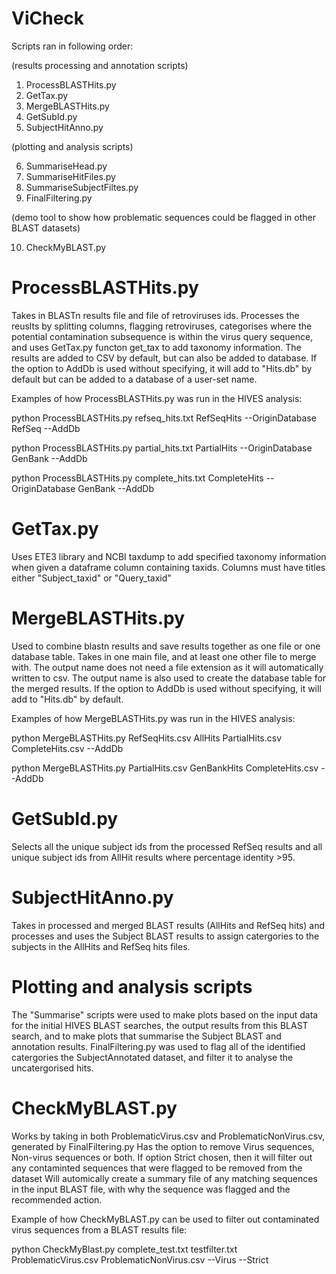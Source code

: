 # ViCheck

Scripts ran in following order:

(results processing and annotation scripts)

1. ProcessBLASTHits.py
2. GetTax.py
3. MergeBLASTHits.py
4. GetSubId.py
5. SubjectHitAnno.py
   
(plotting and analysis scripts)

6. SummariseHead.py
7. SummariseHitFiles.py
8. SummariseSubjectFiltes.py
9. FinalFiltering.py
    
(demo tool to show how problematic sequences could be flagged in other BLAST datasets)

10. CheckMyBLAST.py



# ProcessBLASTHits.py

Takes in BLASTn results file and file of retroviruses ids. Processes the reuslts by splitting columns, flagging retroviruses, categorises where the potential contamination subsequence is within the virus query sequence, and uses GetTax.py functon get_tax to add taxonomy information.
The results are added to CSV by default, but can also be added to database.
If the option to AddDb is used without specifying, it will add to "Hits.db" by default but can be added to a database of a user-set name.

Examples of how ProcessBLASTHits.py was run in the HIVES analysis:

python ProcessBLASTHits.py refseq_hits.txt RefSeqHits --OriginDatabase RefSeq --AddDb

python ProcessBLASTHits.py partial_hits.txt PartialHits  --OriginDatabase GenBank --AddDb

python ProcessBLASTHits.py complete_hits.txt CompleteHits --OriginDatabase GenBank --AddDb

# GetTax.py
Uses ETE3 library and NCBI taxdump to add specified taxonomy information when given a dataframe column containing taxids. Columns must have titles either "Subject_taxid" or "Query_taxid"

# MergeBLASTHits.py

Used to combine blastn results and save results together as one file or one database table. Takes in one main file, and at least one other file to merge with. 
The output name does not need a file extension as it will automatically written to csv. The output name is also used to create the database table for the merged results.
If the option to AddDb is used without specifying, it will add to "Hits.db" by default.


Examples of how MergeBLASTHits.py was run in the HIVES analysis:

python MergeBLASTHits.py RefSeqHits.csv AllHits PartialHits.csv CompleteHits.csv --AddDb

python MergeBLASTHits.py PartialHits.csv GenBankHits CompleteHits.csv --AddDb

# GetSubId.py
Selects all the unique subject ids from the processed RefSeq results and all unique subject ids from AllHit results where percentage identity >95. 

# SubjectHitAnno.py
Takes in processed and merged BLAST results (AllHits and RefSeq hits) and processes and uses the Subject BLAST results to assign catergories to the subjects in the AllHits and RefSeq hits files.

# Plotting and analysis scripts
The "Summarise" scripts were used to make plots based on the input data for the initial HIVES BLAST searches, the output results from this BLAST search, and to make plots that summarise the Subject BLAST and annotation results. 
FinalFiltering.py was used to flag all of the identified catergories the SubjectAnnotated dataset, and filter it to analyse the uncatergorised hits.

# CheckMyBLAST.py
Works by taking in both ProblematicVirus.csv and ProblematicNonVirus.csv, generated by FinalFiltering.py
Has the option to remove Virus sequences,  Non-virus sequences or both.
If option Strict chosen, then it will filter out any contaminted sequences that were flagged to be removed from the dataset
Will automically create a summary file of any matching sequences in the input BLAST file, with why the sequence was flagged and the recommended action.

Example of how CheckMyBLAST.py can be used to filter out contaminated virus sequences from a BLAST results file:

python CheckMyBlast.py complete_test.txt testfilter.txt ProblematicVirus.csv ProblematicNonVirus.csv --Virus --Strict

